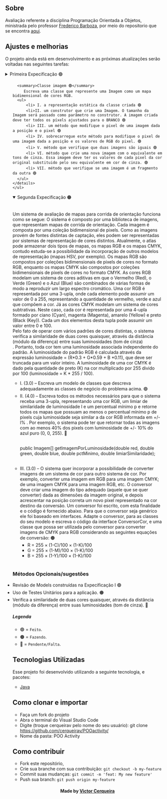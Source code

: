 <a id="about"></a>

## Sobre

   Avaliação referente a disciplina Programação Orientada a Objetos, ministrada pelo professor [Frederico Barboza](http://lattes.cnpq.br/2897532678011764), por meio do repositorio que se encontra [aqui](https://github.com/pooinf008/inf008-20211/tree/master/especificacao).

<a id="features"></a>

## Ajustes e melhorias

O projeto ainda está em desenvolvimento e as próximas atualizações serão voltadas nas seguintes tarefas:

<details closed>
  <summary>Primeira Expecificação 🟢</summary>
  <br>
     <p>
      As cores RGB modelam um sistema de cores aditivas em que o Vermelho (Red), o Verde (Green) e o Azul (Blue) são combinados de várias formas de modo a reproduzir um largo espectro cromático. Uma cor RGB é representada por uma 3-upla, onde cada elemento pode assumir um valor de 0 a 255, representando a quantidade de vermelho, verde e azul que compõem a cor.
  
  Em cores RGB, a luminosidade é calculada através da expressão de luminosidade = (R*0.3 + G*0.59 + B *0.11) que deve ser truncada para um valor inteiro.
    </p>
    <ul>
        
  <summary>Classe RGB 🟢</summary>
    <ul>
        <li> I. Uma classe que represente uma cor RGB. 🟢
        <li> II. A representação estática da classe criada. 🟢
        <li> III. Os métodos que lêem e alteram os valores das componentes RGB da cor. 🟢
        <li> IV. Um método que leia a luminosidade da cor. 🟢
        <li> V. Construtores sobrecarregados que permitam a criação de uma cor. 🟢
        <li> VI. Um construtor de cópia, que crie uma cor idêntica (mesmo valor de R, G e B). 🟢
        <li> VII. Um construtor sem parâmetros, que crie a cor preta (<R=0, G=0, B=0>). 🟢
        <li> VIII. Um construtor que receba três valores como parâmetros e crie uma considerando estes valores como os valores de R, G e B, respectivamente. 🟢
        <li> IX. Um método que verifique se duas cores são iguais. As cores são consideradas iguais se seus valores de R, G e B são idênticos entre si (o R de uma cor igual o R da outra e assim por diante). 🟢
        <li> X. Altere as propriedades Red, Green e Blue e Luminosidade para serem exclusivamente leitura. 🟢
        <li> XI. Um método que gere e retorne uma nova cor RGB equivalente ao cinza da cor RGB em questão. Essa cor possui os valores de R, G e B iguais entre si e iguais ao valor da luminosidade da cor original. Por exemplo, para a cor #2596BE, a cor gerada deverá ser #797979. 🟢
        <li> XII. Um método que gere uma representação String da cor como hexadecimal. A representação é composta pelo caracter # seguida de dois dígitos representando o valor de R, G e B em hexadecimal. Por exemplo, para a cor RGB, onde R=37, G=150, B=190, o método deve retornar: #2596BE. 🟢
        <li> XIII. Um método clarear que receba um valor e modifique a tonalidade da cor em questão a tornando mais clara. Para isso, o método deve modificar os valores RGB, para um novo valor p percentual maior, onde p deve ser indicado como parâmetro. Por exemplo, para a cor  #2596BE, se o parâmetro de clarear for 0.1 (10%), a cor deve se tornar #3BA1C5. 🟢
        <li> XIV. Um método escurecer que receba um valor e modifique a tonalidade da cor em questão a tornando mais escura. Para isso, o método deve modificar os valores RGB, para um novo valor p percentual menor, onde p deve ser indicado como parâmetro. Por exemplo, para a cor  #2596BE, se o parâmetro de escurecer for 0.1 (10%), a cor deve se tornar #2187AB. 🟢
        <li> XV. Um método que retorne uma nova instância de CorRGB, igual a cor que recebeu a mensagem. 🟢
        <li> XVI. Atributos de classe que permitam reduzir o número de instâncias em uso de cores comuns. 🟢
            <ul>
                <li> I.   PRETA #000000 🟢
                <li> II.  BRANCA #FFFFFF 🟢
                <li> III. RED #FF0000 🟢
                <li> IV.  GREEN #00FF00 🟢
                <li> V.   BLUE #0000FF 🟢
            </ul>
    </ul>
  </details>
    </ul>
     <ul>

      <summary>Classe imagem 🟢</summary>
         Escreva uma classe que represente uma Imagem como um mapa bidimensional de cores RGB.
      <ul>
          <li> I. a representação estática da classe criada 🟢 
          <li>II. um construtor que crie uma Imagem. O tamanho da Imagem será passado como parâmetro no construtor. A imagem criada deve ter todos os píxels ajustados para o BRANCO 🟢 
          <li> III. um método que modifique o pixel de uma imagem dada a posição e o pixel 🟢 
          <li> IV. sobrecarregue este método para modifique o pixel de uma imagem dada a posição e os valores de RGB do pixel. 🟢 
          <li> V. método que verifique que duas imagens são iguais 🟢
          <li> VI. método que crie uma nova imagem com o equivalente em tons de cinza. Essa imagem deve ter os valores de cada pixel da cor original substituido pelo seu equivalente em cor de cinza. 🟢
          <li> VII. método que verifique se uma imagem é um fragmento da outra 🟢
      </ul>
    </details>
    </ul>
  </details>
  <details open>
    <summary>Segunda Expecificação 🟠</summary>
    <br>
      <p>
        Um sistema de avaliação de mapas para corrida de orientação funciona como se segue:
        O sistema é composto por uma biblioteca de imagens, que representam mapas de corrida de orientação. Cada imagem é composta por uma coleção bidimensional de pixels. Como as imagens provém de fontes distintas de captação, eles podem ser representadas por sistemas de representação de cores distintos. Atualmente, o atlas pode armazenar dois tipos de mapas, os mapas RGB e os mapas CMYK, contudo estuda-se a possibilidade da incorporação de outros modelos de representação (mapas HSV, por exemplo). Os mapas RGB são compostos por coleções bidimensionais de pixels de cores no formato RGB, enquanto os mapas CMYK são compostos por coleções bidimensionais de pixels de cores no forma­to CMYK. 
        As cores RGB modelam um sistema de cores aditivas em que o Vermelho (Red), o Verde (Green) e o Azul (Blue) são combinados de várias formas de modo a reproduzir um largo espectro cromático. Uma cor RGB é representada por uma 3-upla, onde cada elemento pode assumir um valor de 0 a 255, representando a quantidade de vermelho, verde e azul que compõem a cor.
        Já as cores CMYK modelam um sistema de cores subtrativas. Neste caso, cada cor é representada por uma 4-upla formado por ciano (Cyan), magenta (Magenta), amarelo (Yellow) e preto (Black (Key)). Cada um dos elementos desta tupla pode assumir um valor entre 0 e 100.
        <br>Pelo fato de operar com vários padrões de cores distintas, o sistema verifica a similaridade de duas cores quaisquer, através da distância (módulo da diferença) entre suas luminosidades (tom de cinza)<br>. Portanto, toda cor tem uma luminosidade associada independente do padrão. A luminosidade do padrão RGB é calculada através da expressão luminosidade = (R*0.3 + G*0.59 + B *0.11), que deve ser truncada para um valor inteiro. A luminosidade de uma cor CMYK é dado pela quantidade de preto (K) na cor multiplicado por 255 divido por 100 (luminosidade = K * 255 / 100).
      </p>
      <ul>
          <li> I. (3.0) – Escreva um modelo de classes que descreva adequadamente as classes de negócio do problema acima. 🟢
          <li> II. (4.0) – Escreva todos os métodos necessários para que o sistema receba uma 3-upla, representando uma cor RGB, um limiar de similaridade de luminosidade l e um percentual mínimo p e retorne todos os mapas que possuam ao menos o percentual mínimo p de pixels cuja luminosidade seja similar a da cor RGB informada em +/- l% . Por exemplo, o sistema pode ter que retornar todas as imagens com ao menos 40% dos pixels com luminosidade de +/- 10% do azul puro (0, 0, 255). 🔴
          <br>
          <br>
          <p>
            public Imagem[] getImagemPorLuminosidade(double red, double green, double blue, double pctMinimo, double limiarSimilaridade);
          </p>
          <br>
          <li> III. (3.0) –  O sistema quer incorporar a possibilidade de converter imagens de um sistema de cor para outro sistema de cor. Por exemplo, converter uma imagem em RGB para uma imagem CMYK; de uma imagem CMYK para uma imagem RGB, etc. O conversor deve criar uma imagem do tipo adequado (aquele que se quer converter) dada as dimensões da imagem original, e depois acrescentar na posição correta um novo pixel representado na cor destino da conversão. Um conversor foi escrito, com esta finalidade e o código é fornecido abaixo.
          Para que o conversor seja genérico ele foi baseado em interfaces. Adapte o conversor, para as classes do seu modelo e escreva o código da interface ConversorCor, e uma classe que possa ser utilizada pelo conversor para converter imagens de CMYK para RGB considerando as seguintes equações de conversão: 🟠
          <ul>
            <li> R = 255 × (1-C)/100 × (1-K)/100 
            <li> G = 255 × (1-M)/100 × (1-K)/100 
            <li> B = 255 × (1-Y)/100 × (1-K)/100 
          </ul>
      </ul>
    </details>

</br>

### Métodos Opcionais/sugestões
<li> Revisão de Models construídas na Expecificação I 🟢
<li> Uso de Testes Unitários para a aplicação. 🟠
<li> Verifica a similaridade de duas cores quaisquer, através da distância (módulo da diferença) entre suas luminosidades (tom de cinza). 🔴

</br>

##### Legenda
- 🟢 = `Feito`.
- 🟠 = `Fazendo`.
- 🔴 = `Pendente/Falta`.

<a id="technologies-used"></a>

## Tecnologias Utilizadas

Esse projeto foi desenvolvido utilizando a seguinte tecnologia, e pacotes:

- [Java](https://www.java.com/pt-BR/)

<a id="how-to-use"></a>

## Como clonar e importar

- Faça um fork do projeto
- Abra o terminal do Visual Studio Code
- Digite (troque cerqueirav pelo nome do seu usuário): git clone https://github.com/cerqueirav/POOactivity/
- Nome da pasta: POO Activity


<a id="how-to-contribute"></a>

## Como contribuir

- Fork este repositório,
- Crie sua branche com sua contribuição: `git checkout -b my-feature`
- Commit suas mudanças: `git commit -m 'feat: My new feature' `
- Push sua branch: `git push origin my-feature`

<h4 align="center">
    Made by <a href="https://github.com/cerqueirav" target="_blank">Victor Cerqueira</a>
</h4>